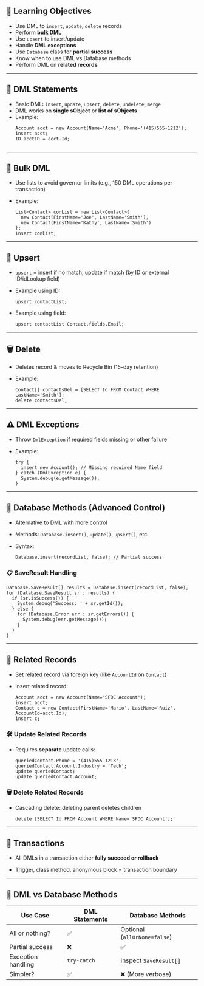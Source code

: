 ## 🎯 Learning Objectives
- Use DML to `insert`, `update`, `delete` records
- Perform **bulk DML**
- Use `upsert` to insert/update
- Handle **DML exceptions**
- Use `Database` class for **partial success**
- Know when to use DML vs Database methods
- Perform DML on **related records**

---

## 💾 DML Statements
- Basic DML: `insert`, `update`, `upsert`, `delete`, `undelete`, `merge`
- DML works on **single sObject** or **list of sObjects**
- Example:
  ```apex
  Account acct = new Account(Name='Acme', Phone='(415)555-1212');
  insert acct;
  ID acctID = acct.Id;


---

## 🧪 Bulk DML

- Use lists to avoid governor limits (e.g., 150 DML operations per transaction)
    
- Example:
    
    ```apex
    List<Contact> conList = new List<Contact>{
      new Contact(FirstName='Joe', LastName='Smith'),
      new Contact(FirstName='Kathy', LastName='Smith')
    };
    insert conList;
    ```
    

---

## 🔁 Upsert

- `upsert` = insert if no match, update if match (by ID or external ID/idLookup field)
    
- Example using ID:
    
    ```apex
    upsert contactList;
    ```
    
- Example using field:
    
    ```apex
    upsert contactList Contact.fields.Email;
    ```
    

---

## 🗑️ Delete

- Deletes record & moves to Recycle Bin (15-day retention)
    
- Example:
    
    ```apex
    Contact[] contactsDel = [SELECT Id FROM Contact WHERE LastName='Smith'];
    delete contactsDel;
    ```
    

---

## ⚠️ DML Exceptions

- Throw `DmlException` if required fields missing or other failure
    
- Example:
    
    ```apex
    try {
      insert new Account(); // Missing required Name field
    } catch (DmlException e) {
      System.debug(e.getMessage());
    }
    ```
    

---

## 🧠 Database Methods (Advanced Control)

- Alternative to DML with more control
    
- Methods: `Database.insert()`, `update()`, `upsert()`, etc.
    
- Syntax:
    
    ```apex
    Database.insert(recordList, false); // Partial success
    ```
    

### 📋 SaveResult Handling

```apex
Database.SaveResult[] results = Database.insert(recordList, false);
for (Database.SaveResult sr : results) {
  if (sr.isSuccess()) {
    System.debug('Success: ' + sr.getId());
  } else {
    for (Database.Error err : sr.getErrors()) {
      System.debug(err.getMessage());
    }
  }
}
```

---

## 🔗 Related Records

- Set related record via foreign key (like `AccountId` on `Contact`)
    
- Insert related record:
    
    ```apex
    Account acct = new Account(Name='SFDC Account');
    insert acct;
    Contact c = new Contact(FirstName='Mario', LastName='Ruiz', AccountId=acct.Id);
    insert c;
    ```
    

### 🛠️ Update Related Records

- Requires **separate** update calls:
    
    ```apex
    queriedContact.Phone = '(415)555-1213';
    queriedContact.Account.Industry = 'Tech';
    update queriedContact;
    update queriedContact.Account;
    ```
    

### 🗑️ Delete Related Records

- Cascading delete: deleting parent deletes children
    
    ```apex
    delete [SELECT Id FROM Account WHERE Name='SFDC Account'];
    ```
    

---

## 🔄 Transactions

- All DMLs in a transaction either **fully succeed or rollback**
    
- Trigger, class method, anonymous block = transaction boundary
    

---

## 🧭 DML vs Database Methods

|Use Case|DML Statements|Database Methods|
|---|---|---|
|All or nothing?|✅|Optional (`allOrNone=false`)|
|Partial success|❌|✅|
|Exception handling|`try-catch`|Inspect `SaveResult[]`|
|Simpler?|✅|❌ (More verbose)|

